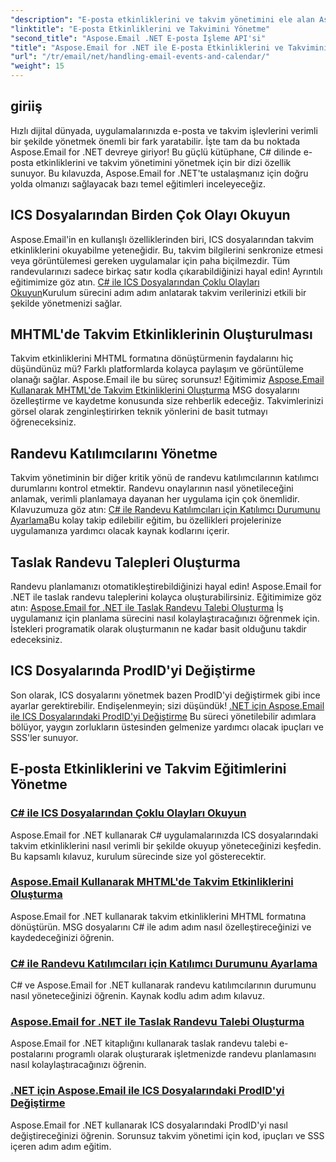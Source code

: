 ```yaml
---
"description": "E-posta etkinliklerini ve takvim yönetimini ele alan Aspose.Email for .NET eğitimlerini keşfedin. C# uygulamalarınızı verimli bir şekilde geliştirme tekniklerini öğrenin."
"linktitle": "E-posta Etkinliklerini ve Takvimini Yönetme"
"second_title": "Aspose.Email .NET E-posta İşleme API'si"
"title": "Aspose.Email for .NET ile E-posta Etkinliklerini ve Takvimini Yönetme"
"url": "/tr/email/net/handling-email-events-and-calendar/"
"weight": 15
---
```


## giriiş

Hızlı dijital dünyada, uygulamalarınızda e-posta ve takvim işlevlerini verimli bir şekilde yönetmek önemli bir fark yaratabilir. İşte tam da bu noktada Aspose.Email for .NET devreye giriyor! Bu güçlü kütüphane, C# dilinde e-posta etkinliklerini ve takvim yönetimini yönetmek için bir dizi özellik sunuyor. Bu kılavuzda, Aspose.Email for .NET'te ustalaşmanız için doğru yolda olmanızı sağlayacak bazı temel eğitimleri inceleyeceğiz.

## ICS Dosyalarından Birden Çok Olayı Okuyun

Aspose.Email'in en kullanışlı özelliklerinden biri, ICS dosyalarından takvim etkinliklerini okuyabilme yeteneğidir. Bu, takvim bilgilerini senkronize etmesi veya görüntülemesi gereken uygulamalar için paha biçilmezdir. Tüm randevularınızı sadece birkaç satır kodla çıkarabildiğinizi hayal edin! Ayrıntılı eğitimimize göz atın. [C# ile ICS Dosyalarından Çoklu Olayları Okuyun](./read-multiple-events-from-ics-files-with-csharp/)Kurulum sürecini adım adım anlatarak takvim verilerinizi etkili bir şekilde yönetmenizi sağlar. 

## MHTML'de Takvim Etkinliklerinin Oluşturulması 

Takvim etkinliklerini MHTML formatına dönüştürmenin faydalarını hiç düşündünüz mü? Farklı platformlarda kolayca paylaşım ve görüntüleme olanağı sağlar. Aspose.Email ile bu süreç sorunsuz! Eğitimimiz [Aspose.Email Kullanarak MHTML'de Takvim Etkinliklerini Oluşturma](./render-calendar-events-in-mhtml/) MSG dosyalarını özelleştirme ve kaydetme konusunda size rehberlik edeceğiz. Takvimlerinizi görsel olarak zenginleştirirken teknik yönlerini de basit tutmayı öğreneceksiniz.

## Randevu Katılımcılarını Yönetme

Takvim yönetiminin bir diğer kritik yönü de randevu katılımcılarının katılımcı durumlarını kontrol etmektir. Randevu onaylarının nasıl yönetileceğini anlamak, verimli planlamaya dayanan her uygulama için çok önemlidir. Kılavuzumuza göz atın: [C# ile Randevu Katılımcıları için Katılımcı Durumunu Ayarlama](./setting-participant-status-for-appointment-attendees/)Bu kolay takip edilebilir eğitim, bu özellikleri projelerinize uygulamanıza yardımcı olacak kaynak kodlarını içerir.

## Taslak Randevu Talepleri Oluşturma 

Randevu planlamanızı otomatikleştirebildiğinizi hayal edin! Aspose.Email for .NET ile taslak randevu taleplerini kolayca oluşturabilirsiniz. Eğitimimize göz atın: [Aspose.Email for .NET ile Taslak Randevu Talebi Oluşturma](./creating-draft-appointment-request/) İş uygulamanız için planlama sürecini nasıl kolaylaştıracağınızı öğrenmek için. İstekleri programatik olarak oluşturmanın ne kadar basit olduğunu takdir edeceksiniz.

## ICS Dosyalarında ProdID'yi Değiştirme 

Son olarak, ICS dosyalarını yönetmek bazen ProdID'yi değiştirmek gibi ince ayarlar gerektirebilir. Endişelenmeyin; sizi düşündük! [.NET için Aspose.Email ile ICS Dosyalarındaki ProdID'yi Değiştirme](./modify-prodid-in-ics-files/) Bu süreci yönetilebilir adımlara bölüyor, yaygın zorlukların üstesinden gelmenize yardımcı olacak ipuçları ve SSS'ler sunuyor.

## E-posta Etkinliklerini ve Takvim Eğitimlerini Yönetme
### [C# ile ICS Dosyalarından Çoklu Olayları Okuyun](./read-multiple-events-from-ics-files-with-csharp/)
Aspose.Email for .NET kullanarak C# uygulamalarınızda ICS dosyalarındaki takvim etkinliklerini nasıl verimli bir şekilde okuyup yöneteceğinizi keşfedin. Bu kapsamlı kılavuz, kurulum sürecinde size yol gösterecektir.
### [Aspose.Email Kullanarak MHTML'de Takvim Etkinliklerini Oluşturma](./render-calendar-events-in-mhtml/)
Aspose.Email for .NET kullanarak takvim etkinliklerini MHTML formatına dönüştürün. MSG dosyalarını C# ile adım adım nasıl özelleştireceğinizi ve kaydedeceğinizi öğrenin.
### [C# ile Randevu Katılımcıları için Katılımcı Durumunu Ayarlama](./setting-participant-status-for-appointment-attendees/)
C# ve Aspose.Email for .NET kullanarak randevu katılımcılarının durumunu nasıl yöneteceğinizi öğrenin. Kaynak kodlu adım adım kılavuz.
### [Aspose.Email for .NET ile Taslak Randevu Talebi Oluşturma](./creating-draft-appointment-request/)
Aspose.Email for .NET kitaplığını kullanarak taslak randevu talebi e-postalarını programlı olarak oluşturarak işletmenizde randevu planlamasını nasıl kolaylaştıracağınızı öğrenin.
### [.NET için Aspose.Email ile ICS Dosyalarındaki ProdID'yi Değiştirme](./modify-prodid-in-ics-files/)
Aspose.Email for .NET kullanarak ICS dosyalarındaki ProdID'yi nasıl değiştireceğinizi öğrenin. Sorunsuz takvim yönetimi için kod, ipuçları ve SSS içeren adım adım eğitim.